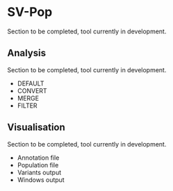 # SV-Pop
Section to be completed, tool currently in development.


## Analysis
Section to be completed, tool currently in development.

- DEFAULT
- CONVERT
- MERGE
- FILTER

## Visualisation
Section to be completed, tool currently in development.

- Annotation file
- Population file
- Variants output
- Windows output
